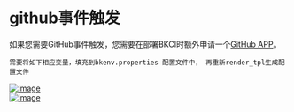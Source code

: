 # github事件触发

如果您需要GitHub事件触发，您需要在部署BKCI时额外申请一个[GitHub APP](https://docs.github.com/en/developers/apps/getting-started-with-apps/about-apps)。



```text
需要将如下相应变量，填充到bkenv.properties 配置文件中， 再重新render_tpl生成配置文件
```

[![image](https://user-images.githubusercontent.com/16686129/99356538-47abdf00-28e5-11eb-9c25-bc000ff719da.png)](https://user-images.githubusercontent.com/16686129/99356538-47abdf00-28e5-11eb-9c25-bc000ff719da.png)  
[![image](https://user-images.githubusercontent.com/16686129/99356232-cce2c400-28e4-11eb-88bf-44e60505abbd.png)](https://user-images.githubusercontent.com/16686129/99356232-cce2c400-28e4-11eb-88bf-44e60505abbd.png)

